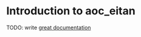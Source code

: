 # Introduction to aoc_eitan

TODO: write [great documentation](http://jacobian.org/writing/what-to-write/)
